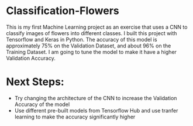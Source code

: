 # Classification-Flowers
This is my first Machine Learning project as an exercise that uses a CNN to classify images of flowers into different classes. I built this project with Tensorflow and Keras in Python. The accuracy of this model is approximately 75% on the Validation Dataset, and about 96% on the Training Dataset. I am going to tune the model to make it have a higher Validation Accuracy. 

# Next Steps:
- Try changing the architecture of the CNN to increase the Validation Accuracy of the model
- Use different pre-built models from Tensorflow Hub and use tranfer learning to make the accuracy significantly higher

